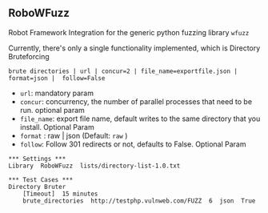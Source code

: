 ## RoboWFuzz

Robot Framework Integration for the generic python fuzzing library `wfuzz`

Currently, there's only a single functionality implemented, which is Directory Bruteforcing

`brute directories | url | concur=2 | file_name=exportfile.json | format=json |  follow=False`

- `url`: mandatory param
- `concur`: concurrency, the number of parallel processes that need to be run. optional param
- `file_name`: export file name, default writes to the same directory that you install. Optional Param
- `format` : raw | json (Default: `raw` )
- `follow`: Follow 301 redirects or not, defaults to False. Optional Param

```
*** Settings ***
Library  RoboWFuzz  lists/directory-list-1.0.txt

*** Test Cases ***
Directory Bruter
    [Timeout]  15 minutes
    brute_directories  http://testphp.vulnweb.com/FUZZ  6  json  True

```
